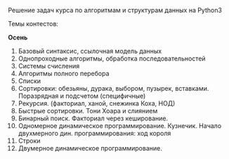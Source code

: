 Решение задач курса по алгоритмам и структурам данных на Python3

Темы контестов:

**Осень**
1. Базовый синтаксис, ссылочная модель данных
2. Однопроходные алгоритмы, обработка последовательностей
3. Системы счисления
4. Алгоритмы полного перебора
5. Списки
6. Сортировки: обезьяны, дурака, выбором, пузырек, вставками. Поразрядная и подсчетом (специфичные)
7. Рекурсия. (факториал, ханой, снежинка Коха, НОД)
8. Быстрые сортировки. Тони Хоара и слиянием
9. Бинарный поиск. Факториал через кеширование.
10. Одномерное динамическое программирование. Кузнечик. Начало двухмерного дин. программирования: ход короля
11. Строки
12. Двумерное динамическое программирование.